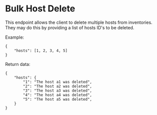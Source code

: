 # Bulk Host Delete

This endpoint allows the client to delete multiple hosts from inventories.
They may do this by providing a list of hosts ID's to be deleted.

Example:

    {
        "hosts": [1, 2, 3, 4, 5]
    }

Return data:

    {
        "hosts": {
            "1": "The host a1 was deleted",
            "2": "The host a2 was deleted",
            "3": "The host a3 was deleted",
            "4": "The host a4 was deleted",
            "5": "The host a5 was deleted",
        }
    }
